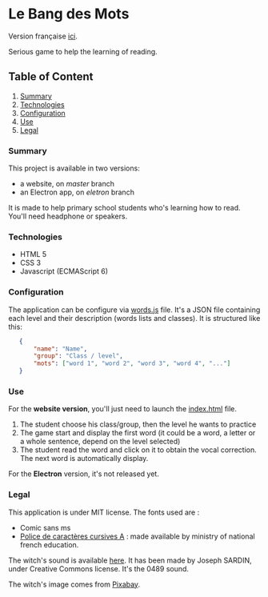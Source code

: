 # Le Bang des Mots

Version française [ici](REAMDME.md).

Serious game to help the learning of reading.

## Table of Content 
1. [Summary](#summary)
2. [Technologies](#technologies)
3. [Configuration](#configuration)
4. [Use](#use)
5. [Legal](#legal)


### Summary

This project is available in two versions:
- a website, on *master* branch
- an Electron app, on *eletron* branch

It is made to help primary school students who's learning how to read. You'll need headphone or speakers.


### Technologies

- HTML 5
- CSS 3
- Javascript (ECMAScript 6)


### Configuration

The application can be configure via [words.js](assets/words.js) file. It's a JSON file containing each level and their description (words lists and classes).
It is structured like this: 

```json
   {
       "name": "Name",
       "group": "Class / level",
       "mots": ["word 1", "word 2", "word 3", "word 4", "..."]
   }
```


### Use

For the **website version**, you'll just need to launch the [index.html](index.html) file.
1. The student choose his class/group, then the level he wants to practice
2. The game start and display the first word (it could be a word, a letter or a whole sentence, depend on the level selected)
3. The student read the word and click on it to obtain the vocal correction. The next word is automatically display.

For the **Electron** version, it's not released yet.


### Legal

This application is under MIT license.
The fonts used are : 
- Comic sans ms
- [Police de caractères cursives A](https://eduscol.education.fr/204/polices-de-caracteres-cursives-pour-l-enseignement-de-l-ecriture) : made available by ministry of national french education.

The witch's sound is available [here](https://lasonotheque.org/). It has been made by Joseph SARDIN, under Creative Commons license. It's the 0489 sound.

The witch's image comes from [Pixabay](https://pixabay.com/fr/vectors/des-animaux-dessin-anim%C3%A9-cat-2027045/).
